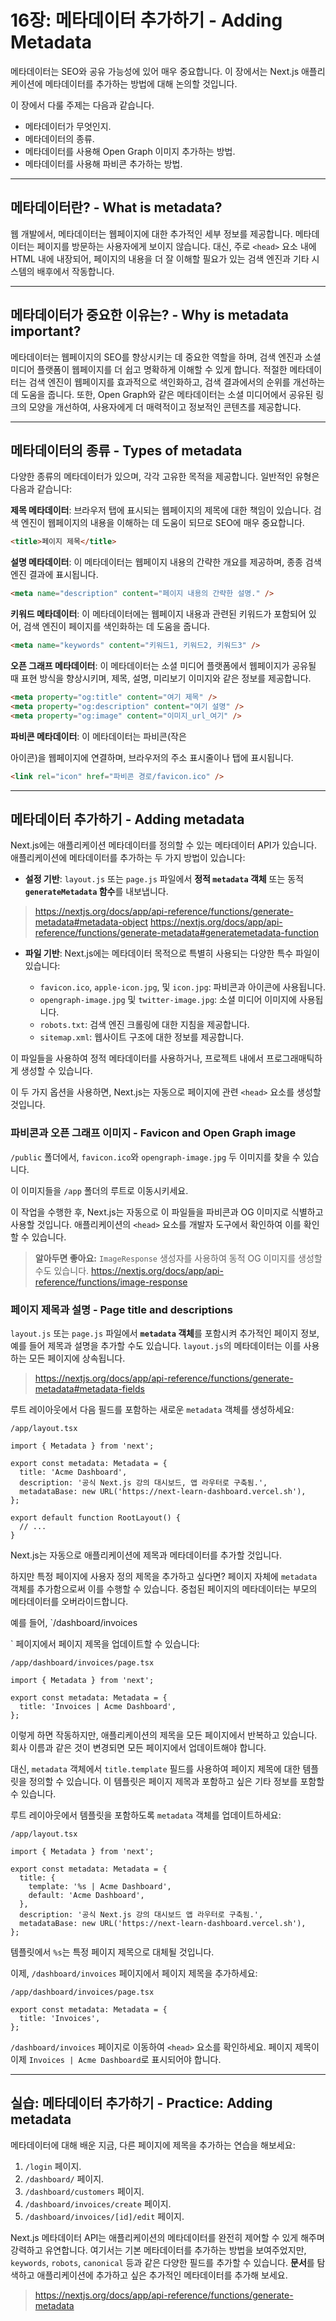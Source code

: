 # 16장: 메타데이터 추가하기 - Adding Metadata

메타데이터는 SEO와 공유 가능성에 있어 매우 중요합니다. 이 장에서는 Next.js 애플리케이션에 메타데이터를 추가하는 방법에 대해 논의할 것입니다.

이 장에서 다룰 주제는 다음과 같습니다.

- 메타데이터가 무엇인지.
- 메타데이터의 종류.
- 메타데이터를 사용해 Open Graph 이미지 추가하는 방법.
- 메타데이터를 사용해 파비콘 추가하는 방법.

***

## 메타데이터란? - What is metadata?

웹 개발에서, 메타데이터는 웹페이지에 대한 추가적인 세부 정보를 제공합니다. 메타데이터는 페이지를 방문하는 사용자에게 보이지 않습니다. 대신, 주로 `<head>` 요소 내에 HTML 내에 내장되어, 페이지의 내용을 더 잘 이해할 필요가 있는 검색 엔진과 기타 시스템의 배후에서 작동합니다.

***

## 메타데이터가 중요한 이유는? - Why is metadata important?

메타데이터는 웹페이지의 SEO를 향상시키는 데 중요한 역할을 하며, 검색 엔진과 소셜 미디어 플랫폼이 웹페이지를 더 쉽고 명확하게 이해할 수 있게 합니다. 적절한 메타데이터는 검색 엔진이 웹페이지를 효과적으로 색인화하고, 검색 결과에서의 순위를 개선하는 데 도움을 줍니다. 또한, Open Graph와 같은 메타데이터는 소셜 미디어에서 공유된 링크의 모양을 개선하여, 사용자에게 더 매력적이고 정보적인 콘텐츠를 제공합니다.

***

## 메타데이터의 종류 - Types of metadata

다양한 종류의 메타데이터가 있으며, 각각 고유한 목적을 제공합니다. 일반적인 유형은 다음과 같습니다:

**제목 메타데이터**: 브라우저 탭에 표시되는 웹페이지의 제목에 대한 책임이 있습니다. 검색 엔진이 웹페이지의 내용을 이해하는 데 도움이 되므로 SEO에 매우 중요합니다.

```html
<title>페이지 제목</title>
```

**설명 메타데이터**: 이 메타데이터는 웹페이지 내용의 간략한 개요를 제공하며, 종종 검색 엔진 결과에 표시됩니다.

```html
<meta name="description" content="페이지 내용의 간략한 설명." />
```

**키워드 메타데이터**: 이 메타데이터에는 웹페이지 내용과 관련된 키워드가 포함되어 있어, 검색 엔진이 페이지를 색인화하는 데 도움을 줍니다.

```html
<meta name="keywords" content="키워드1, 키워드2, 키워드3" />
```

**오픈 그래프 메타데이터**: 이 메타데이터는 소셜 미디어 플랫폼에서 웹페이지가 공유될 때 표현 방식을 향상시키며, 제목, 설명, 미리보기 이미지와 같은 정보를 제공합니다.

```html
<meta property="og:title" content="여기 제목" />
<meta property="og:description" content="여기 설명" />
<meta property="og:image" content="이미지_url_여기" />
```

**파비콘 메타데이터**: 이 메타데이터는 파비콘(작은

 아이콘)을 웹페이지에 연결하며, 브라우저의 주소 표시줄이나 탭에 표시됩니다.

```html
<link rel="icon" href="파비콘 경로/favicon.ico" />
```

***

## 메타데이터 추가하기 - Adding metadata

Next.js에는 애플리케이션 메타데이터를 정의할 수 있는 메타데이터 API가 있습니다. 애플리케이션에 메타데이터를 추가하는 두 가지 방법이 있습니다:

- **설정 기반**: `layout.js` 또는 `page.js` 파일에서 **정적 `metadata` 객체** 또는 동적 **`generateMetadata` 함수**를 내보냅니다.
> https://nextjs.org/docs/app/api-reference/functions/generate-metadata#metadata-object
> https://nextjs.org/docs/app/api-reference/functions/generate-metadata#generatemetadata-function
    
- **파일 기반**: Next.js에는 메타데이터 목적으로 특별히 사용되는 다양한 특수 파일이 있습니다:
    
    - `favicon.ico`, `apple-icon.jpg`, 및 `icon.jpg`: 파비콘과 아이콘에 사용됩니다.
    - `opengraph-image.jpg` 및 `twitter-image.jpg`: 소셜 미디어 이미지에 사용됩니다.
    - `robots.txt`: 검색 엔진 크롤링에 대한 지침을 제공합니다.
    - `sitemap.xml`: 웹사이트 구조에 대한 정보를 제공합니다.

이 파일들을 사용하여 정적 메타데이터를 사용하거나, 프로젝트 내에서 프로그래매틱하게 생성할 수 있습니다.

이 두 가지 옵션을 사용하면, Next.js는 자동으로 페이지에 관련 `<head>` 요소를 생성할 것입니다.

### 파비콘과 오픈 그래프 이미지 - Favicon and Open Graph image

`/public` 폴더에서, `favicon.ico`와 `opengraph-image.jpg` 두 이미지를 찾을 수 있습니다.

이 이미지들을 `/app` 폴더의 루트로 이동시키세요.

이 작업을 수행한 후, Next.js는 자동으로 이 파일들을 파비콘과 OG 이미지로 식별하고 사용할 것입니다. 애플리케이션의 `<head>` 요소를 개발자 도구에서 확인하여 이를 확인할 수 있습니다.

> **알아두면 좋아요:** `ImageResponse` 생성자를 사용하여 동적 OG 이미지를 생성할 수도 있습니다.
> https://nextjs.org/docs/app/api-reference/functions/image-response

### 페이지 제목과 설명 - Page title and descriptions

`layout.js` 또는 `page.js` 파일에서 **`metadata` 객체**를 포함시켜 추가적인 페이지 정보, 예를 들어 제목과 설명을 추가할 수도 있습니다. `layout.js`의 메타데이터는 이를 사용하는 모든 페이지에 상속됩니다.
> https://nextjs.org/docs/app/api-reference/functions/generate-metadata#metadata-fields

루트 레이아웃에서 다음 필드를 포함하는 새로운 `metadata` 객체를 생성하세요:

`/app/layout.tsx`

```tsx
import { Metadata } from 'next';
 
export const metadata: Metadata = {
  title: 'Acme Dashboard',
  description: '공식 Next.js 강의 대시보드, 앱 라우터로 구축됨.',
  metadataBase: new URL('https://next-learn-dashboard.vercel.sh'),
};
 
export default function RootLayout() {
  // ...
}
```

Next.js는 자동으로 애플리케이션에 제목과 메타데이터를 추가할 것입니다.

하지만 특정 페이지에 사용자 정의 제목을 추가하고 싶다면? 페이지 자체에 `metadata` 객체를 추가함으로써 이를 수행할 수 있습니다. 중첩된 페이지의 메타데이터는 부모의 메타데이터를 오버라이드합니다.

예를 들어, `/dashboard/invoices

` 페이지에서 페이지 제목을 업데이트할 수 있습니다:

`/app/dashboard/invoices/page.tsx`

```tsx
import { Metadata } from 'next';
 
export const metadata: Metadata = {
  title: 'Invoices | Acme Dashboard',
};
```

이렇게 하면 작동하지만, 애플리케이션의 제목을 모든 페이지에서 반복하고 있습니다. 회사 이름과 같은 것이 변경되면 모든 페이지에서 업데이트해야 합니다.

대신, `metadata` 객체에서 `title.template` 필드를 사용하여 페이지 제목에 대한 템플릿을 정의할 수 있습니다. 이 템플릿은 페이지 제목과 포함하고 싶은 기타 정보를 포함할 수 있습니다.

루트 레이아웃에서 템플릿을 포함하도록 `metadata` 객체를 업데이트하세요:

`/app/layout.tsx`

```tsx
import { Metadata } from 'next';
 
export const metadata: Metadata = {
  title: {
    template: '%s | Acme Dashboard',
    default: 'Acme Dashboard',
  },
  description: '공식 Next.js 강의 대시보드 앱 라우터로 구축됨.',
  metadataBase: new URL('https://next-learn-dashboard.vercel.sh'),
};
```

템플릿에서 `%s`는 특정 페이지 제목으로 대체될 것입니다.

이제, `/dashboard/invoices` 페이지에서 페이지 제목을 추가하세요:

`/app/dashboard/invoices/page.tsx`

```tsx
export const metadata: Metadata = {
  title: 'Invoices',
};
```

`/dashboard/invoices` 페이지로 이동하여 `<head>` 요소를 확인하세요. 페이지 제목이 이제 `Invoices | Acme Dashboard`로 표시되어야 합니다.

***

## 실습: 메타데이터 추가하기 - Practice: Adding metadata

메타데이터에 대해 배운 지금, 다른 페이지에 제목을 추가하는 연습을 해보세요:

1. `/login` 페이지.
2. `/dashboard/` 페이지.
3. `/dashboard/customers` 페이지.
4. `/dashboard/invoices/create` 페이지.
5. `/dashboard/invoices/[id]/edit` 페이지.

Next.js 메타데이터 API는 애플리케이션의 메타데이터를 완전히 제어할 수 있게 해주며 강력하고 유연합니다. 여기서는 기본 메타데이터를 추가하는 방법을 보여주었지만, `keywords`, `robots`, `canonical` 등과 같은 다양한 필드를 추가할 수 있습니다. **문서**를 탐색하고 애플리케이션에 추가하고 싶은 추가적인 메타데이터를 추가해 보세요.
> https://nextjs.org/docs/app/api-reference/functions/generate-metadata

